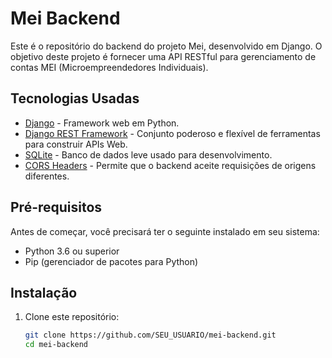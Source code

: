 # Mei Backend

Este é o repositório do backend do projeto Mei, desenvolvido em Django. O objetivo deste projeto é fornecer uma API RESTful para gerenciamento de contas MEI (Microempreendedores Individuais).

## Tecnologias Usadas

- [Django](https://www.djangoproject.com/) - Framework web em Python.
- [Django REST Framework](https://www.django-rest-framework.org/) - Conjunto poderoso e flexível de ferramentas para construir APIs Web.
- [SQLite](https://www.sqlite.org/index.html) - Banco de dados leve usado para desenvolvimento.
- [CORS Headers](https://pypi.org/project/django-cors-headers/) - Permite que o backend aceite requisições de origens diferentes.

## Pré-requisitos

Antes de começar, você precisará ter o seguinte instalado em seu sistema:

- Python 3.6 ou superior
- Pip (gerenciador de pacotes para Python)

## Instalação

1. Clone este repositório:
   ```bash
   git clone https://github.com/SEU_USUARIO/mei-backend.git
   cd mei-backend
